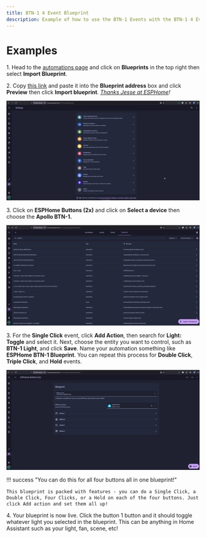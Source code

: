 ```yaml
---
title: BTN-1 4 Event Blueprint
description: Example of how to use the BTN-1 Events with the BTN-1 4 Event Blueprint in Home Assistant!
---
```

# Examples

1\. Head to the <a href="http://homeassistant.local:8123/config/automation/dashboard" target="_blank" rel="noreferrer nofollow noopener">automations page</a> and click on **Blueprints** in the top right then select **Import Blueprint**.

2\. Copy <a href="https://github.com/jesserockz/blueprints/blob/main/esphome-button-4x.yaml" target="_blank" rel="noreferrer nofollow noopener">this link</a> and paste it into the **Blueprint address** box and click **Preview** then click **Import blueprint**. <a href="https://github.com/jesserockz/blueprints/blob/main/LICENSE" target="_blank" rel="noreferrer nofollow noopener"><em>Thanks Jesse at ESPHome</em></a>*!*

![](../../../assets/btn-1-example-gif-3.gif)

3\. Click on **ESPHome Buttons (2x)** and click on **Select a device** then choose the **Apollo BTN-1.**

![](../../../assets/btn-1-example-gif-4.gif)

3\. For the **Single Click** event, click **Add Action**, then search for **Light: Toggle** and select it. Next, choose the entity you want to control, such as **BTN-1 Light**, and click **Save**. Name your automation something like **ESPHome BTN-1 Blueprint**. You can repeat this process for **Double Click**, **Triple Click**, and **Hold** events.

![](../../../assets/btn-1-example-gif-5.gif)

!!! success "You can do this for all four buttons all in one blueprint!"

    This blueprint is packed with features - you can do a Single Click, a Double Click, Four Clicks, or a Hold on each of the four buttons. Just click Add action and set them all up!

4\. Your blueprint is now live. Click the button 1 button and it should toggle whatever light you selected in the blueprint. This can be anything in Home Assistant such as your light, fan, scene, etc!